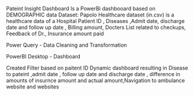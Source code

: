 Pateint Insight Dashboard
Is a PowerBi dashbooard based on DEMOGRAPHIC data
Dataset: Papolo Healthcare dataset (in.csv)
is a healthcare data of a Hospital Patient ID , Diseases ,Admit date, discharge date and follow up date , Billing amount, Docters List related to checkups, Feedback of Dr., Insurance amount paid

Power Query - Data Cleaning  and Transformation

PowerBI Desktop - Dashboard 

Created Filter based on paitent ID
Dynamic dashboard resulting in Disease to pateint ,admit date , follow up date and discharge date , difference in amounts of insurnce amount and actual amount,Navigation to ambulance website and websites 


